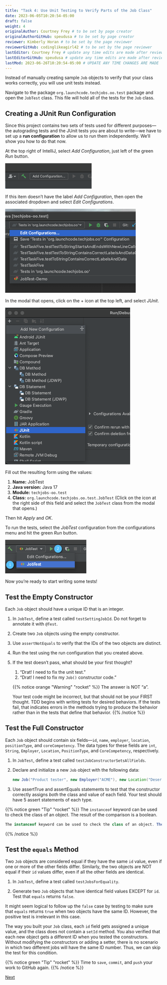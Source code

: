 ```yaml
---
title: "Task 4: Use Unit Testing to Verify Parts of the Job Class"
date: 2023-06-05T10:20:54-05:00
draft: false
weight: 4
originalAuthor: Courtney Frey # to be set by page creator
originalAuthorGitHub: speudusa # to be set by page creator
reviewer: Kimberly Horan # to be set by the page reviewer
reviewerGitHub: codinglikeagirl42 # to be set by the page reviewer
lastEditor: Courtney Frey # update any time edits are made after review
lastEditorGitHub: speudusa # update any time edits are made after review
lastMod: 2023-06-26T10:20:54-05:00 # UPDATE ANY TIME CHANGES ARE MADE
---
```


Instead of manually creating sample `Job` objects to verify that your class works correctly, you will use unit tests instead.

Navigate to the package `org.launchcode.techjobs.oo.test` package and open the `JobTest` class. This file will hold all of the tests for the `Job` class.

## Creating a JUnit Run Configuration

Since this project contains two sets of tests used for different purposes—the autograding tests and the JUnit tests you are about to write—we have to set up a **run configuration** to allow us to run them independently. We’ll show you how to do that now.

At the top right of IntelliJ, select _Add Configuration_, just left of the green _Run_ button.

<img src="../figures/add-configuration.png" alt="Configuration tab">

If this item doesn’t have the label _Add Configuration_, then open the associated dropdown and select _Edit Configurations_.

<img src="../figures/edit-configurations.png" alt="Configuration tab">

In the modal that opens, click on the + icon at the top left, and select _JUnit_.

<img src="../figures/select-junit-configuration.png" alt="Configuration tab">

Fill out the resulting form using the values:

   1. **Name:** JobTest
   1. **Java version:** Java 17 
   1. **Module:** `techjobs-oo.test`
   1. **Class:** `org.launchcode.techjobs.oo.test.JobTest` (Click on the icon at the right side of this field and select the `JobTest` class from the modal that opens.)

Then hit _Apply_ and _OK_.

To run the tests, select the _JobTest_ configuration from the configurations menu and hit the green _Run_ button.

<img src="../figures/running-junit-config.png" alt="Configuration tab">

Now you’re ready to start writing some tests!

## Test the Empty Constructor
Each `Job` object should have a unique ID that is an integer.

1. In `JobTest`, define a test called `testSettingJobId`. Do not forget to annotate it with `@Test`.
1. Create two `Job` objects using the empty constructor.
1. Use `assertNotEquals` to verify that the IDs of the two objects are distinct.
1. Run the test using the run configuration that you created above.
1. If the test doesn’t pass, what should be your first thought?
   1. “Drat! I need to fix the unit test.”
   1. “Drat! I need to fix my `Job()` constructor code.”

   {{% notice orange "Warning" "rocket" %}} 
   The answer is NOT “a”.

   Your test code might be incorrect, but that should not be your FIRST thought. TDD begins with writing tests for desired behaviors. If the tests fail, that indicates errors in the methods trying to produce the behavior rather than in the tests that define that behavior.
  {{% /notice %}}


## Test the Full Constructor
Each `Job` object should contain six fields—`id`, `name`, `employer`, `location`, `positionType`, and `coreCompetency`. The data types for these fields are `int`, `String`, `Employer`, `Location`, `PositionType`, and `CoreCompetency`, respectively.

1. In `JobTest`, define a test called `testJobConstructorSetsAllFields`.

1. Declare and initialize a new `Job` object with the following data:
   ```java
   new Job("Product tester", new Employer("ACME"), new Location("Desert"), new PositionType("Quality control"), new CoreCompetency("Persistence"));
   ```

1. Use assertTrue and assertEquals statements to test that the constructor correctly assigns _both_ the class and value of each field. Your test should have 5 assert statements of each type.

{{% notice green "Tip" "rocket" %}} 
 The `instanceof` keyword can be used to check the class of an object. The result of the comparison is a boolean.

 ```java
 The instanceof keyword can be used to check the class of an object. The result of the comparison is a boolean.
 ```
{{% /notice %}}

## Test the `equals` Method
Two `Job` objects are considered equal if they have the same `id` value, even if one or more of the other fields differ. Similarly, the two objects are NOT equal if their `id` values differ, even if all the other fields are identical.

   1. In `JobTest`, define a test called `testJobsForEquality`.

   1. Generate two `Job` objects that have identical field values EXCEPT for `id`. Test that `equals` returns `false`.

It might seem logical to follow up the `false` case by testing to make sure that `equals` returns `true` when two objects have the same ID. However, the positive test is irrelevant in this case.

The way you built your `Job` class, each `id` field gets assigned a unique value, and the class does not contain a `setId` method. You also verified that each new object gets a different ID when you tested the constructors. Without modifying the constructors or adding a setter, there is no scenario in which two different jobs will have the same ID number. Thus, we can skip the test for this condition.

{{% notice green "Tip" "rocket" %}} 
Time to `save`, `commit`, and `push` your work to GitHub again.
{{% /notice %}}


[Next]("../../../assignments/techjobs-oo/task5/index.md")

